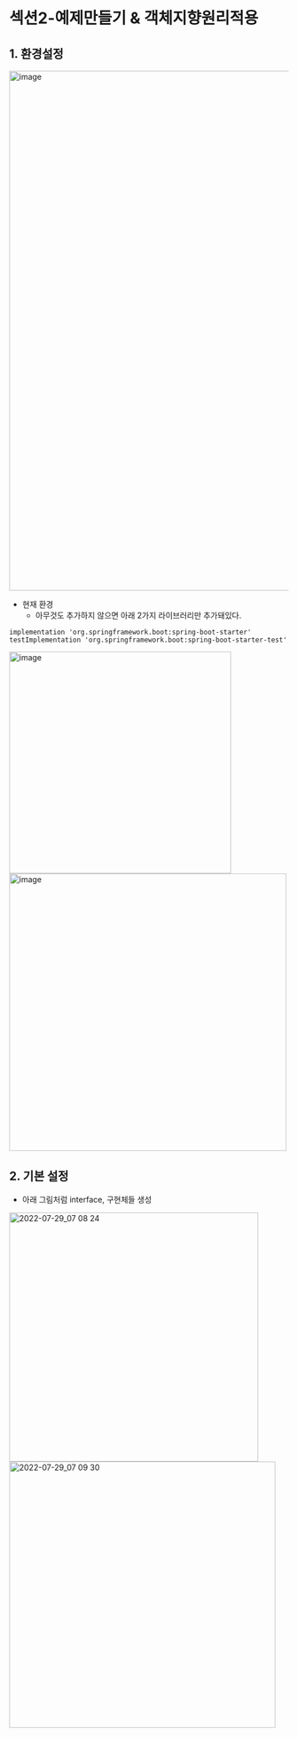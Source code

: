 # 섹션2-예제만들기 & 객체지향원리적용

## 1. 환경설정

<img width="937" alt="image" src="https://user-images.githubusercontent.com/51740388/181641876-258a8ea8-a0ff-4c54-afb3-b9e7056ab29e.png">

* 현재 환경
  * 아무것도 추가하지 않으면 아래 2가지 라이브러리만 추가돼있다.

```
implementation 'org.springframework.boot:spring-boot-starter'
testImplementation 'org.springframework.boot:spring-boot-starter-test'
```

<img width="400" alt="image" src="https://user-images.githubusercontent.com/51740388/181643005-8c5e22ea-de11-495f-8b14-65f32c7f787b.png">

<img width="500" alt="image" src="https://user-images.githubusercontent.com/51740388/181643014-57fcf350-47c2-478e-8e84-06e45f8838e2.png">

## 2. 기본 설정

* 아래 그림처럼 interface, 구현체들 생성

<img width="449" alt="2022-07-29_07 08 24" src="https://user-images.githubusercontent.com/51740388/181645641-fdc05b24-8b63-4262-a981-8390242c95e5.png">

<img width="480" alt="2022-07-29_07 09 30" src="https://user-images.githubusercontent.com/51740388/181645782-3104455a-a5cc-46cc-9b1f-93e26c3af08f.png">
